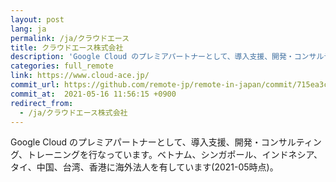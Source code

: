 ```yaml
---
layout: post
lang: ja
permalink: /ja/クラウドエース
title: クラウドエース株式会社
description: 'Google Cloud のプレミアパートナーとして、導入支援、開発・コンサルティング、トレーニングを行なっています。ベトナム、シンガポール、インドネシア、タイ、中国、台湾、香港に海外法人を有しています(2021-05時点)。'
categories: full_remote
link: https://www.cloud-ace.jp/
commit_url: https://github.com/remote-jp/remote-in-japan/commit/715ea3c66d95412cde39f96216ec533f58972dbc
commit_at:  2021-05-16 11:56:15 +0900
redirect_from:
  - /ja/クラウドエース株式会社
---
```


<p>Google Cloud のプレミアパートナーとして、導入支援、開発・コンサルティング、トレーニングを行なっています。ベトナム、シンガポール、インドネシア、タイ、中国、台湾、香港に海外法人を有しています(2021-05時点)。</p>
